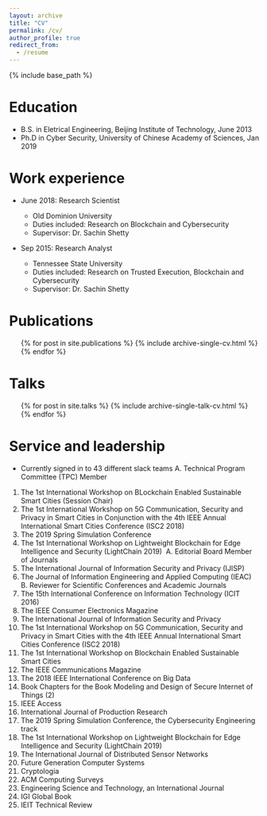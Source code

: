 ```yaml
---
layout: archive
title: "CV"
permalink: /cv/
author_profile: true
redirect_from:
  - /resume
---
```


{% include base_path %}

Education
======
* B.S. in Eletrical Engineering, Beijing Institute of Technology, June 2013
* Ph.D in Cyber Security, University of Chinese Academy of Sciences, Jan 2019

Work experience
======
* June 2018: Research Scientist
  * Old Dominion University
  * Duties included: Research on Blockchain and Cybersecurity
  * Supervisor: Dr. Sachin Shetty

* Sep 2015: Research Analyst
  * Tennessee State University
  * Duties included: Research on Trusted Execution, Blockchain and Cybersecurity
  * Supervisor: Dr. Sachin Shetty
  

Publications
======
  <ul>{% for post in site.publications %}
    {% include archive-single-cv.html %}
  {% endfor %}</ul>
  
Talks
======
  <ul>{% for post in site.talks %}
    {% include archive-single-talk-cv.html %}
  {% endfor %}</ul>
  
  
Service and leadership
======
* Currently signed in to 43 different slack teams
A.	Technical Program Committee (TPC) Member
1.	The 1st International Workshop on BLockchain Enabled Sustainable Smart Cities (Session Chair)
2.	The 1st International Workshop on 5G Communication, Security and Privacy in Smart Cities in Conjunction with the 4th IEEE Annual International Smart Cities Conference (ISC2 2018)
3.	The 2019 Spring Simulation Conference
4.	The 1st International Workshop on Lightweight Blockchain for Edge Intelligence and Security (LightChain 2019) 
A.	Editorial Board Member of Journals
1.	The International Journal of Information Security and Privacy (IJISP) 
2.	The Journal of Information Engineering and Applied Computing (IEAC)
B.	Reviewer for Scientific Conferences and Academic Journals
1.	The 15th International Conference on Information Technology (ICIT 2016)
2.	The IEEE Consumer Electronics Magazine
3.	The International Journal of Information Security and Privacy
4.	The 1st International Workshop on 5G Communication, Security and Privacy in Smart Cities with the 4th IEEE Annual International Smart Cities Conference (ISC2 2018)
5.	The 1st International Workshop on Blockchain Enabled Sustainable Smart Cities
6.	The IEEE Communications Magazine
7.	The 2018 IEEE International Conference on Big Data
8.	Book Chapters for the Book Modeling and Design of Secure Internet of Things (2)
9.	IEEE Access
10.	International Journal of Production Research
11.	The 2019 Spring Simulation Conference, the Cybersecurity Engineering track
12.	The 1st International Workshop on Lightweight Blockchain for Edge Intelligence and Security (LightChain 2019) 
13.	The International Journal of Distributed Sensor Networks  
14.	Future Generation Computer Systems
15.	Cryptologia
16.	ACM Computing Surveys
17.	Engineering Science and Technology, an International Journal
18.	IGI Global Book
19.	IEIT Technical Review

